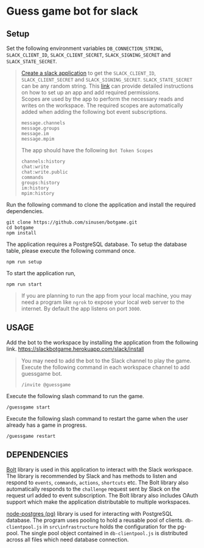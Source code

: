 # Guess game bot for slack

## Setup

Set the following environment variables
`DB_CONNECTION_STRING`, `SLACK_CLIENT_ID`, `SLACK_CLIENT_SECRET`, `SLACK_SIGNING_SECRET` and `SLACK_STATE_SECRET`.

> [Create a slack application](https://api.slack.com/apps?new_app=1) to get the `SLACK_CLIENT_ID`, `SLACK_CLIENT_SECRET` and `SLACK_SIGNING_SECRET`. `SLACK_STATE_SECRET` can be any random string. This [link](https://slack.dev/bolt-js/tutorial/getting-started) can provide detailed instructions on how to set up an app and add required permissions.<br>Scopes are used by the app to perform the necessary reads and writes on the workspace. The required scopes are automatically added when adding the following bot event subscriptions.
>
> ```
> message.channels
> message.groups
> message.im
> message.mpim
> ```
>
> The app should have the following `Bot Token Scopes`
>
> ```
> channels:history
> chat:write
> chat:write.public
> commands
> groups:history
> im:history
> mpim:history
> ```

Run the following command to clone the application and install the required dependencies.

```
git clone https://github.com/sinusen/botgame.git
cd botgame
npm install
```

The application requires a PostgreSQL database. To setup the database table, please execute the following command once.

```
npm run setup
```

To start the application run,

```
npm run start
```

> If you are planning to run the app from your local machine, you may need a program like `ngrok` to expose your local web server to the internet. By default the app listens on port `3000`.

## USAGE

Add the bot to the workspace by installing the application from the following link.
https://slackbotgame.herokuapp.com/slack/install

> You may need to add the bot to the Slack channel to play the game. Execute the following command in each workspace channel to add guessgame bot.
>
> ```
> /invite @guessgame
> ```

Execute the following slash command to run the game.

```
/guessgame start
```

Execute the following slash command to restart the game when the user already has a game in progress.

```
/guessgame restart
```

## DEPENDENCIES

[Bolt](https://slack.dev/bolt-js/tutorial/getting-started) library is used in this application to interact with the Slack workspace. The library is recommended by Slack and has methods to listen and respond to `events`, `commands`, `actions`, `shortcuts` etc. The Bolt library also automatically responds to the `challenge` request sent by Slack on the request url added to event subscription. The Bolt library also includes OAuth support which make the application distributable to multiple workspaces.

[node-postgres (pg)](https://node-postgres.com/) library is used for interacting with PostgreSQL database. The program uses pooling to hold a reusable pool of clients. `db-clientpool.js` in `src\infrastructure` holds the configuration for the pg-pool. The single pool object contained in `db-clientpool.js` is distributed across all files which need database connection.
